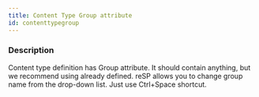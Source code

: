 ```yaml
---
title: Content Type Group attribute
id: contenttypegroup
---
```

### Description
Content type definition has Group attribute. It should contain anything, but we recommend using already defined.
reSP allows you to change group name from the drop-down list.
Just use Ctrl+Space shortcut.




